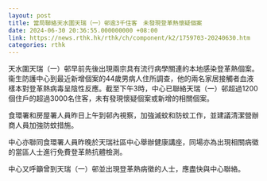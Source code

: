 ```yaml
---
layout: post
title: 當局聯絡天水圍天瑞（一）邨逾3千住客　未發現登革熱懷疑個案
date: 2024-06-30 20:36:55.000000000 +08:00
link: https://news.rthk.hk/rthk/ch/component/k2/1759703-20240630.htm
categories: rthk
---
```


天水圍天瑞（一）邨早前先後出現兩宗具有流行病學關連的本地感染登革熱個案。衞生防護中心到最近新增個案的44歲男病人住所調查，他的兩名家居接觸者血液樣本對登革熱病毒呈陰性反應。截至下午3時，中心已聯絡天瑞（一）邨超過1200個住戶的超過3000名住客，未有發現懷疑個案或新增的相關個案。

食環署和房屋署人員昨日上午到邨內視察，加強滅蚊和防蚊工作，並建議清潔營辦商人員加強防蚊措施。
 
中心亦聯同食環署人員昨晚於天瑞社區中心舉辦健康講座，同場亦為出現相關病徵的當區人士進行免費登革熱抗體檢測。

中心又呼籲曾到天瑞（一）邨並出現登革熱病徵的人士，應盡快與中心聯絡。
